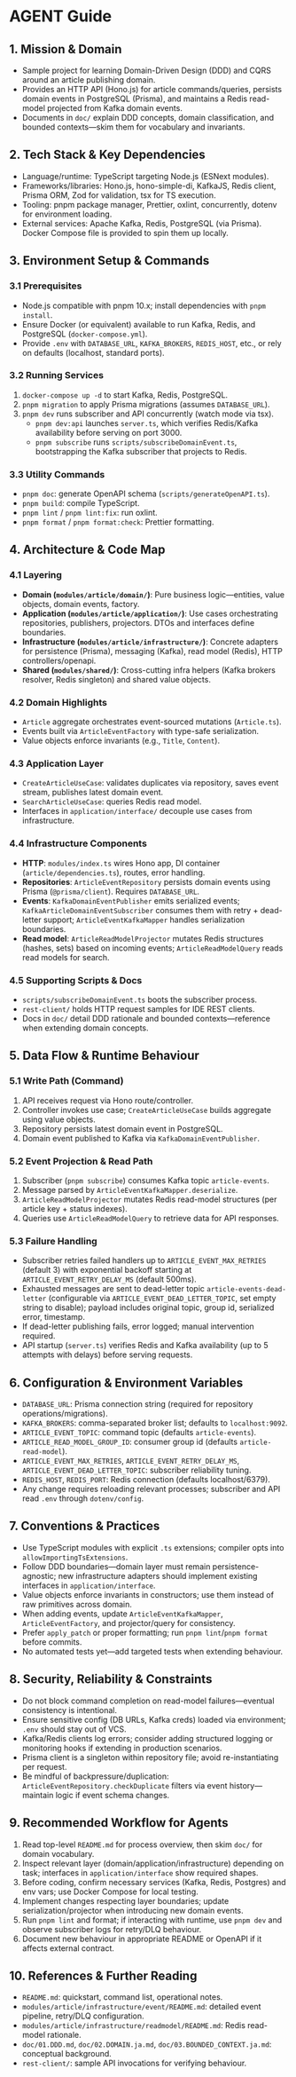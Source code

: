 # AGENT Guide

## 1. Mission & Domain

- Sample project for learning Domain-Driven Design (DDD) and CQRS around an article publishing domain.
- Provides an HTTP API (Hono.js) for article commands/queries, persists domain events in PostgreSQL (Prisma), and maintains a Redis read-model projected from Kafka domain events.
- Documents in `doc/` explain DDD concepts, domain classification, and bounded contexts—skim them for vocabulary and invariants.

## 2. Tech Stack & Key Dependencies

- Language/runtime: TypeScript targeting Node.js (ESNext modules).
- Frameworks/libraries: Hono.js, hono-simple-di, KafkaJS, Redis client, Prisma ORM, Zod for validation, tsx for TS execution.
- Tooling: pnpm package manager, Prettier, oxlint, concurrently, dotenv for environment loading.
- External services: Apache Kafka, Redis, PostgreSQL (via Prisma). Docker Compose file is provided to spin them up locally.

## 3. Environment Setup & Commands

### 3.1 Prerequisites

- Node.js compatible with pnpm 10.x; install dependencies with `pnpm install`.
- Ensure Docker (or equivalent) available to run Kafka, Redis, and PostgreSQL (`docker-compose.yml`).
- Provide `.env` with `DATABASE_URL`, `KAFKA_BROKERS`, `REDIS_HOST`, etc., or rely on defaults (localhost, standard ports).

### 3.2 Running Services

1. `docker-compose up -d` to start Kafka, Redis, PostgreSQL.
2. `pnpm migration` to apply Prisma migrations (assumes `DATABASE_URL`).
3. `pnpm dev` runs subscriber and API concurrently (watch mode via tsx).
   - `pnpm dev:api` launches `server.ts`, which verifies Redis/Kafka availability before serving on port 3000.
   - `pnpm subscribe` runs `scripts/subscribeDomainEvent.ts`, bootstrapping the Kafka subscriber that projects to Redis.

### 3.3 Utility Commands

- `pnpm doc`: generate OpenAPI schema (`scripts/generateOpenAPI.ts`).
- `pnpm build`: compile TypeScript.
- `pnpm lint` / `pnpm lint:fix`: run oxlint.
- `pnpm format` / `pnpm format:check`: Prettier formatting.

## 4. Architecture & Code Map

### 4.1 Layering

- **Domain (`modules/article/domain/`)**: Pure business logic—entities, value objects, domain events, factory.
- **Application (`modules/article/application/`)**: Use cases orchestrating repositories, publishers, projectors. DTOs and interfaces define boundaries.
- **Infrastructure (`modules/article/infrastructure/`)**: Concrete adapters for persistence (Prisma), messaging (Kafka), read model (Redis), HTTP controllers/openapi.
- **Shared (`modules/shared/`)**: Cross-cutting infra helpers (Kafka brokers resolver, Redis singleton) and shared value objects.

### 4.2 Domain Highlights

- `Article` aggregate orchestrates event-sourced mutations (`Article.ts`).
- Events built via `ArticleEventFactory` with type-safe serialization.
- Value objects enforce invariants (e.g., `Title`, `Content`).

### 4.3 Application Layer

- `CreateArticleUseCase`: validates duplicates via repository, saves event stream, publishes latest domain event.
- `SearchArticleUseCase`: queries Redis read model.
- Interfaces in `application/interface/` decouple use cases from infrastructure.

### 4.4 Infrastructure Components

- **HTTP**: `modules/index.ts` wires Hono app, DI container (`article/dependencies.ts`), routes, error handling.
- **Repositories**: `ArticleEventRepository` persists domain events using Prisma (`@prisma/client`). Requires `DATABASE_URL`.
- **Events**: `KafkaDomainEventPublisher` emits serialized events; `KafkaArticleDomainEventSubscriber` consumes them with retry + dead-letter support; `ArticleEventKafkaMapper` handles serialization boundaries.
- **Read model**: `ArticleReadModelProjector` mutates Redis structures (hashes, sets) based on incoming events; `ArticleReadModelQuery` reads read models for search.

### 4.5 Supporting Scripts & Docs

- `scripts/subscribeDomainEvent.ts` boots the subscriber process.
- `rest-client/` holds HTTP request samples for IDE REST clients.
- Docs in `doc/` detail DDD rationale and bounded contexts—reference when extending domain concepts.

## 5. Data Flow & Runtime Behaviour

### 5.1 Write Path (Command)

1. API receives request via Hono route/controller.
2. Controller invokes use case; `CreateArticleUseCase` builds aggregate using value objects.
3. Repository persists latest domain event in PostgreSQL.
4. Domain event published to Kafka via `KafkaDomainEventPublisher`.

### 5.2 Event Projection & Read Path

1. Subscriber (`pnpm subscribe`) consumes Kafka topic `article-events`.
2. Message parsed by `ArticleEventKafkaMapper.deserialize`.
3. `ArticleReadModelProjector` mutates Redis read-model structures (per article key + status indexes).
4. Queries use `ArticleReadModelQuery` to retrieve data for API responses.

### 5.3 Failure Handling

- Subscriber retries failed handlers up to `ARTICLE_EVENT_MAX_RETRIES` (default 3) with exponential backoff starting at `ARTICLE_EVENT_RETRY_DELAY_MS` (default 500ms).
- Exhausted messages are sent to dead-letter topic `article-events-dead-letter` (configurable via `ARTICLE_EVENT_DEAD_LETTER_TOPIC`, set empty string to disable); payload includes original topic, group id, serialized error, timestamp.
- If dead-letter publishing fails, error logged; manual intervention required.
- API startup (`server.ts`) verifies Redis and Kafka availability (up to 5 attempts with delays) before serving requests.

## 6. Configuration & Environment Variables

- `DATABASE_URL`: Prisma connection string (required for repository operations/migrations).
- `KAFKA_BROKERS`: comma-separated broker list; defaults to `localhost:9092`.
- `ARTICLE_EVENT_TOPIC`: command topic (defaults `article-events`).
- `ARTICLE_READ_MODEL_GROUP_ID`: consumer group id (defaults `article-read-model`).
- `ARTICLE_EVENT_MAX_RETRIES`, `ARTICLE_EVENT_RETRY_DELAY_MS`, `ARTICLE_EVENT_DEAD_LETTER_TOPIC`: subscriber reliability tuning.
- `REDIS_HOST`, `REDIS_PORT`: Redis connection (defaults localhost/6379).
- Any change requires reloading relevant processes; subscriber and API read `.env` through `dotenv/config`.

## 7. Conventions & Practices

- Use TypeScript modules with explicit `.ts` extensions; compiler opts into `allowImportingTsExtensions`.
- Follow DDD boundaries—domain layer must remain persistence-agnostic; new infrastructure adapters should implement existing interfaces in `application/interface`.
- Value objects enforce invariants in constructors; use them instead of raw primitives across domain.
- When adding events, update `ArticleEventKafkaMapper`, `ArticleEventFactory`, and projector/query for consistency.
- Prefer `apply_patch` or proper formatting; run `pnpm lint`/`pnpm format` before commits.
- No automated tests yet—add targeted tests when extending behaviour.

## 8. Security, Reliability & Constraints

- Do not block command completion on read-model failures—eventual consistency is intentional.
- Ensure sensitive config (DB URLs, Kafka creds) loaded via environment; `.env` should stay out of VCS.
- Kafka/Redis clients log errors; consider adding structured logging or monitoring hooks if extending in production scenarios.
- Prisma client is a singleton within repository file; avoid re-instantiating per request.
- Be mindful of backpressure/duplication: `ArticleEventRepository.checkDuplicate` filters via event history—maintain logic if event schema changes.

## 9. Recommended Workflow for Agents

1. Read top-level `README.md` for process overview, then skim `doc/` for domain vocabulary.
2. Inspect relevant layer (domain/application/infrastructure) depending on task; interfaces in `application/interface` show required shapes.
3. Before coding, confirm necessary services (Kafka, Redis, Postgres) and env vars; use Docker Compose for local testing.
4. Implement changes respecting layer boundaries; update serialization/projector when introducing new domain events.
5. Run `pnpm lint` and format; if interacting with runtime, use `pnpm dev` and observe subscriber logs for retry/DLQ behaviour.
6. Document new behaviour in appropriate README or OpenAPI if it affects external contract.

## 10. References & Further Reading

- `README.md`: quickstart, command list, operational notes.
- `modules/article/infrastructure/event/README.md`: detailed event pipeline, retry/DLQ configuration.
- `modules/article/infrastructure/readmodel/README.md`: Redis read-model rationale.
- `doc/01.DDD.md`, `doc/02.DOMAIN.ja.md`, `doc/03.BOUNDED_CONTEXT.ja.md`: conceptual background.
- `rest-client/`: sample API invocations for verifying behaviour.
